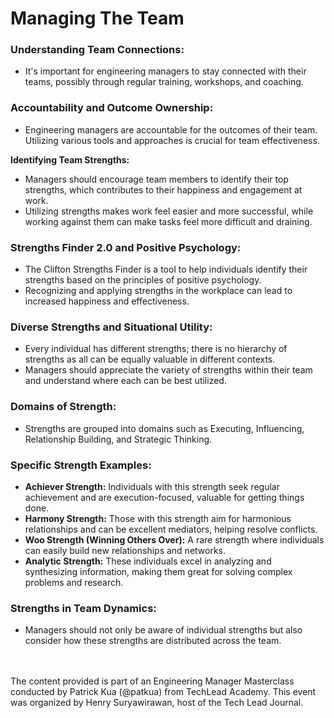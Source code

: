 # Managing The Team


### **Understanding Team Connections:**
- It's important for engineering managers to stay connected with their teams, possibly through regular training, workshops, and coaching.

### **Accountability and Outcome Ownership:**
- Engineering managers are accountable for the outcomes of their team. Utilizing various tools and approaches is crucial for team effectiveness.

**Identifying Team Strengths:**
- Managers should encourage team members to identify their top strengths, which contributes to their happiness and engagement at work. 
- Utilizing strengths makes work feel easier and more successful, while working against them can make tasks feel more difficult and draining.

### **Strengths Finder 2.0 and Positive Psychology:**
- The Clifton Strengths Finder is a tool to help individuals identify their strengths based on the principles of positive psychology. 
- Recognizing and applying strengths in the workplace can lead to increased happiness and effectiveness.

### **Diverse Strengths and Situational Utility:**
- Every individual has different strengths; there is no hierarchy of strengths as all can be equally valuable in different contexts.
- Managers should appreciate the variety of strengths within their team and understand where each can be best utilized.

### **Domains of Strength:**
- Strengths are grouped into domains such as Executing, Influencing, Relationship Building, and Strategic Thinking.

### **Specific Strength Examples:**
- **Achiever Strength:** Individuals with this strength seek regular achievement and are execution-focused, valuable for getting things done.
- **Harmony Strength:** Those with this strength aim for harmonious relationships and can be excellent mediators, helping resolve conflicts.
- **Woo Strength (Winning Others Over):** A rare strength where individuals can easily build new relationships and networks.
- **Analytic Strength:** These individuals excel in analyzing and synthesizing information, making them great for solving complex problems and research.

### **Strengths in Team Dynamics:**
- Managers should not only be aware of individual strengths but also consider how these strengths are distributed across the team.

<br><br>
The content provided is part of an Engineering Manager Masterclass conducted by Patrick Kua (@patkua) from TechLead Academy. This event was organized by Henry Suryawirawan, host of the Tech Lead Journal.